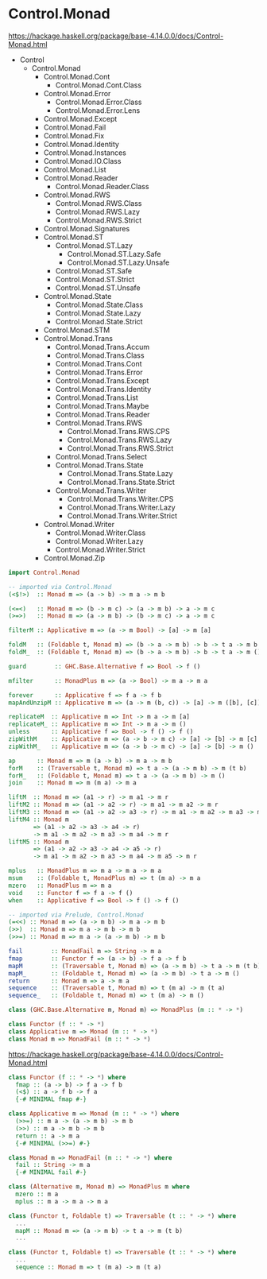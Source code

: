 # Control.Monad

https://hackage.haskell.org/package/base-4.14.0.0/docs/Control-Monad.html


- Control
  - Control.Monad
    - Control.Monad.Cont
      - Control.Monad.Cont.Class
    - Control.Monad.Error
      - Control.Monad.Error.Class
      - Control.Monad.Error.Lens
    - Control.Monad.Except
    - Control.Monad.Fail
    - Control.Monad.Fix
    - Control.Monad.Identity
    - Control.Monad.Instances
    - Control.Monad.IO.Class
    - Control.Monad.List
    - Control.Monad.Reader
      - Control.Monad.Reader.Class
    - Control.Monad.RWS
      - Control.Monad.RWS.Class
      - Control.Monad.RWS.Lazy
      - Control.Monad.RWS.Strict
    - Control.Monad.Signatures
    - Control.Monad.ST
      - Control.Monad.ST.Lazy
        - Control.Monad.ST.Lazy.Safe
        - Control.Monad.ST.Lazy.Unsafe
      - Control.Monad.ST.Safe
      - Control.Monad.ST.Strict
      - Control.Monad.ST.Unsafe
    - Control.Monad.State
      - Control.Monad.State.Class
      - Control.Monad.State.Lazy
      - Control.Monad.State.Strict
    - Control.Monad.STM
    - Control.Monad.Trans
      - Control.Monad.Trans.Accum
      - Control.Monad.Trans.Class
      - Control.Monad.Trans.Cont
      - Control.Monad.Trans.Error
      - Control.Monad.Trans.Except
      - Control.Monad.Trans.Identity
      - Control.Monad.Trans.List
      - Control.Monad.Trans.Maybe
      - Control.Monad.Trans.Reader
      - Control.Monad.Trans.RWS
        - Control.Monad.Trans.RWS.CPS
        - Control.Monad.Trans.RWS.Lazy
        - Control.Monad.Trans.RWS.Strict
      - Control.Monad.Trans.Select
      - Control.Monad.Trans.State
        - Control.Monad.Trans.State.Lazy
        - Control.Monad.Trans.State.Strict
      - Control.Monad.Trans.Writer
        - Control.Monad.Trans.Writer.CPS
        - Control.Monad.Trans.Writer.Lazy
        - Control.Monad.Trans.Writer.Strict
    - Control.Monad.Writer
      - Control.Monad.Writer.Class
      - Control.Monad.Writer.Lazy
      - Control.Monad.Writer.Strict
    - Control.Monad.Zip


```hs
import Control.Monad

-- imported via Control.Monad
(<$!>)  :: Monad m => (a -> b) -> m a -> m b

(<=<)   :: Monad m => (b -> m c) -> (a -> m b) -> a -> m c
(>=>)   :: Monad m => (a -> m b) -> (b -> m c) -> a -> m c

filterM :: Applicative m => (a -> m Bool) -> [a] -> m [a]

foldM   :: (Foldable t, Monad m) => (b -> a -> m b) -> b -> t a -> m b
foldM_  :: (Foldable t, Monad m) => (b -> a -> m b) -> b -> t a -> m ()

guard        :: GHC.Base.Alternative f => Bool -> f ()

mfilter      :: MonadPlus m => (a -> Bool) -> m a -> m a

forever      :: Applicative f => f a -> f b
mapAndUnzipM :: Applicative m => (a -> m (b, c)) -> [a] -> m ([b], [c])

replicateM  :: Applicative m => Int -> m a -> m [a]
replicateM_ :: Applicative m => Int -> m a -> m ()
unless      :: Applicative f => Bool -> f () -> f ()
zipWithM    :: Applicative m => (a -> b -> m c) -> [a] -> [b] -> m [c]
zipWithM_   :: Applicative m => (a -> b -> m c) -> [a] -> [b] -> m ()

ap      :: Monad m => m (a -> b) -> m a -> m b
forM    :: (Traversable t, Monad m) => t a -> (a -> m b) -> m (t b)
forM_   :: (Foldable t, Monad m) => t a -> (a -> m b) -> m ()
join    :: Monad m => m (m a) -> m a

liftM  :: Monad m => (a1 -> r) -> m a1 -> m r
liftM2 :: Monad m => (a1 -> a2 -> r) -> m a1 -> m a2 -> m r
liftM3 :: Monad m => (a1 -> a2 -> a3 -> r) -> m a1 -> m a2 -> m a3 -> m r
liftM4 :: Monad m
       => (a1 -> a2 -> a3 -> a4 -> r)
       -> m a1 -> m a2 -> m a3 -> m a4 -> m r
liftM5 :: Monad m
       => (a1 -> a2 -> a3 -> a4 -> a5 -> r)
       -> m a1 -> m a2 -> m a3 -> m a4 -> m a5 -> m r

mplus   :: MonadPlus m => m a -> m a -> m a
msum    :: (Foldable t, MonadPlus m) => t (m a) -> m a
mzero   :: MonadPlus m => m a
void    :: Functor f => f a -> f ()
when    :: Applicative f => Bool -> f () -> f ()

-- imported via Prelude, Control.Monad
(=<<) :: Monad m => (a -> m b) -> m a -> m b
(>>)  :: Monad m => m a -> m b -> m b
(>>=) :: Monad m => m a -> (a -> m b) -> m b

fail        :: MonadFail m => String -> m a
fmap        :: Functor f => (a -> b) -> f a -> f b
mapM        :: (Traversable t, Monad m) => (a -> m b) -> t a -> m (t b)
mapM_       :: (Foldable t, Monad m) => (a -> m b) -> t a -> m ()
return      :: Monad m => a -> m a
sequence    :: (Traversable t, Monad m) => t (m a) -> m (t a)
sequence_   :: (Foldable t, Monad m) => t (m a) -> m ()

class (GHC.Base.Alternative m, Monad m) => MonadPlus (m :: * -> *)

class Functor (f :: * -> *)
class Applicative m => Monad (m :: * -> *)
class Monad m => MonadFail (m :: * -> *)
```


https://hackage.haskell.org/package/base-4.14.0.0/docs/Control-Monad.html


```hs
class Functor (f :: * -> *) where
  fmap :: (a -> b) -> f a -> f b
  (<$) :: a -> f b -> f a
  {-# MINIMAL fmap #-}

class Applicative m => Monad (m :: * -> *) where
  (>>=) :: m a -> (a -> m b) -> m b
  (>>) :: m a -> m b -> m b
  return :: a -> m a
  {-# MINIMAL (>>=) #-}

class Monad m => MonadFail (m :: * -> *) where
  fail :: String -> m a
  {-# MINIMAL fail #-}

class (Alternative m, Monad m) => MonadPlus m where
  mzero :: m a
  mplus :: m a -> m a -> m a

class (Functor t, Foldable t) => Traversable (t :: * -> *) where
  ...
  mapM :: Monad m => (a -> m b) -> t a -> m (t b)
  ...

class (Functor t, Foldable t) => Traversable (t :: * -> *) where
  ...
  sequence :: Monad m => t (m a) -> m (t a)
```
